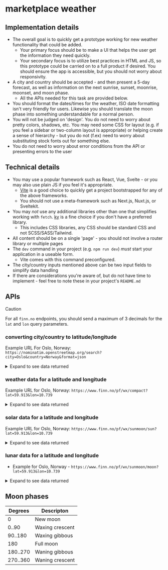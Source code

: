 # marketplace weather


## Implementation details

- The overall goal is to quickly get a prototype working for new weather functionality that could be added.
    - Your primary focus should be to make a UI that helps the user get the information they need quickly.
    - Your secondary focus is to utilize best practices in HTML and JS, so this prototype could be carried on to a full product if desired. You should ensure the app is accessible, but you should not worry about responsivity.
- A city and country should be accepted - and then present a 5-day forecast, as well as information on the next sunrise, sunset, moonrise, moonset, and moon phase.
    - All the APIs needed for this task are provided below.
- You should format the dates/times for the weather, ISO date formatting isn't very friendly for users. Likewise you should translate the moon phase into something understandable for a normal person.
- You will not be judged on 'design'. You do not need to worry about pretty colors, shadows, etc. You may need some CSS for layout (e.g. if you feel a sidebar or two-column layout is appropriate) or helping create a sense of hierarchy - but you do not (f.ex) need to worry about substituting stock fonts out for something else.
- You do not need to worry about error conditions from the API or presenting errors to the user

## Technical details

- You may use a popular framework such as React, Vue, Svelte - or you may also use plain JS if you feel it's appropriate.
    - [Vite](https://vite.dev/guide/#scaffolding-your-first-vite-project) is a good choice to quickly get a project bootstrapped for any of the above frameworks.
    - You should not use a meta-framework such as Next.js, Nuxt.js, or Sveltekit.
- You may *not* use any additional libraries other than one that simplifies working with `fetch`. [ky](https://github.com/sindresorhus/ky) is a fine choice if you don't have a preferred library.
    - This includes CSS libraries, any CSS should be standard CSS and not SCSS/SASS/Tailwind.
- All content should be on a single 'page' - you should not involve a router library or multiple pages
- The `dev` command in your project (e.g. `npm run dev`) *must* start your application in a useable form.
    - Vite comes with this command preconfigured.
- The city/country inputs mentioned above can be two input fields to simplify data handling
- If there are considerations you're aware of, but do not have time to implement - feel free to note these in your project's `README.md`

## APIs

> [!CAUTION]
> For all `finn.no` endpoints, you should send a maximum of 3 decimals for the `lat` and `lon` query parameters.

### converting city/country to latitude/longitude

Example URL For Oslo, Norway: `https://nominatim.openstreetmap.org/search?city=Oslo&country=Norway&format=json`

<details><summary>Expand to see data returned</summary>

```json5
[
  {
    "place_id": 149918278,
    "osm_type": "relation",
    "osm_id": 406091,
    "lat": "59.9133301",
    "lon": "10.7389701",
    "class": "boundary",
    "type": "administrative",
    "place_rank": 12,
    "importance": 0.762636026573792,
    "addresstype": "county",
    "name": "Oslo",
    "display_name": "Oslo, Norway",
    "boundingbox": [
      "59.8093113",
      "60.1351064",
      "10.4891652",
      "10.9513894"
    ]
  },
  {
    "place_id": 151483229,
    "osm_type": "relation",
    "osm_id": 2775550,
    "lat": "59.97239745",
    "lon": "10.775729194051895",
    "class": "boundary",
    "type": "administrative",
    "place_rank": 14,
    "importance": 0.444716384691183,
    "addresstype": "municipality",
    "name": "Oslo",
    "display_name": "Oslo, Norway",
    "boundingbox": [
      "59.8093113",
      "60.1351064",
      "10.4891652",
      "10.9513894"
    ]
  }
]
```

</details>

### weather data for a latitude and longitude

Example URL for Oslo, Norway: `https://www.finn.no/pf/wx/compact?lat=59.913&lon=10.739`

<details><summary>Expand to see data returned</summary>

```json5
{
    "properties": {
        "meta": {
            "units": {
                "air_pressure_at_sea_level": "hPa",
                "air_temperature": "celsius",
                "cloud_area_fraction": "%",
                "precipitation_amount": "mm",
                "relative_humidity": "%",
                "wind_from_direction": "degrees",
                "wind_speed": "m/s"
            },
            "updated_at": "2025-01-06T08:26:24Z"
        },
        // only one typical object is shown in the 'timeseries' array, but there will be many
        "timeseries": [
            {
                "data": {
                    "instant": {
                        "details": {
                            "air_pressure_at_sea_level": 995.1,
                            "air_temperature": -4.5,
                            "cloud_area_fraction": 100.0,
                            "relative_humidity": 81.7,
                            "wind_from_direction": 50.4,
                            "wind_speed": 7.0
                        }
                    },
                    // optional field
                    "next_12_hours": {
                        "details": {},
                        "summary": {
                            "symbol_code": "snow"
                        }
                    },
                    // optional field
                    "next_1_hours": {
                        "details": {
                            "precipitation_amount": 0.4
                        },
                        "summary": {
                            "symbol_code": "snow"
                        }
                    },
                    // optional field
                    "next_6_hours": {
                        "details": {
                            "precipitation_amount": 4.4
                        },
                        "summary": {
                            "symbol_code": "snow"
                        }
                    }
                },
                "time": "2025-01-06T09:00:00Z"
            }
        ]
    }
}
```

</details>

### solar data for a latitude and longitude

Example URL for Oslo, Norway: `https://www.finn.no/pf/wx/sunmoon/sun?lat=59.913&lon=10.739`

<details><summary>Expand to see data returned</summary>

```json5
{
    "properties": {
        "solarmidnight": {
            "disc_centre_elevation": -52.59,
            "time": "2025-01-05T23:22+00:00",
            "visible": false
        },
        "solarnoon": {
            "disc_centre_elevation": 7.67,
            "time": "2025-01-06T11:23+00:00",
            "visible": true
        },
        "sunrise": {
            "azimuth": 137.43,
            "time": "2025-01-06T08:14+00:00"
        },
        "sunset": {
            "azimuth": 222.67,
            "time": "2025-01-06T14:31+00:00"
        }
    }
}
```

</details>

### lunar data for a latitude and longitude

- Example for Oslo, Norway - `https://www.finn.no/pf/wx/sunmoon/moon?lat=59.913&lon=10.739`

<details><summary>Expand to see data returned</summary>

```json5
{
    "properties": {
        "high_moon": {
            "disc_centre_elevation": 35.37,
            "time": "2025-01-06T16:56+00:00",
            "visible": true
        },
        "low_moon": {
            "disc_centre_elevation": -28.33,
            "time": "2025-01-06T04:32+00:00",
            "visible": false
        },
        "moonphase": 76.61,
        "moonrise": {
            "azimuth": 81.82,
            "time": "2025-01-06T10:15+00:00"
        },
        "moonset": {
            "azimuth": null,
            "time": null
        }
    }
}
```

</details>

## Moon phases

|Degrees   | Descripton      |
| -------- | --------------- |
| 0        | New moon        |
| 0..90    | Waxing crescent |
| 90..180  | Waxing gibbous  |
| 180      | Full moon       |
| 180..270 | Waning gibbous  |
| 270..360 | Waning crescent |
